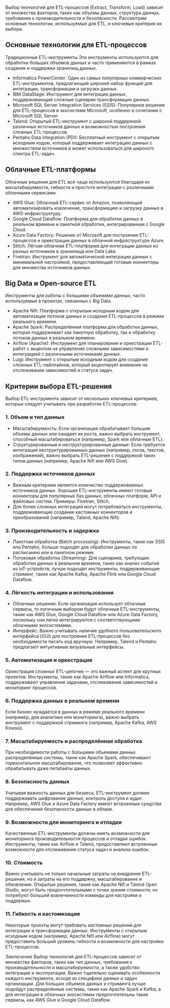 Выбор технологий для ETL-процессов (Extract, Transform, Load) зависит от множества факторов, таких как объемы данных, структура данных, требования к производительности и безопасности. Рассмотрим основные технологии, используемые для ETL, и ключевые критерии их выбора.

## Основные технологии для ETL-процессов
Традиционные ETL-инструменты Эти инструменты используются для обработки больших объемов данных и часто применяются в рамках создания и поддержки хранилищ данных.

- Informatica PowerCenter: Один из самых популярных коммерческих ETL-инструментов, предлагающий широкий набор функций для интеграции, трансформации и загрузки данных.
- IBM DataStage: Инструмент для интеграции данных, поддерживающий сложные сценарии трансформации данных.
- Microsoft SQL Server Integration Services (SSIS): Популярное решение для ETL-процессов в экосистеме Microsoft, особенно в сочетании с Microsoft SQL Server.
- Talend: Открытый ETL-инструмент с широкой поддержкой различных источников данных и возможностью построения сложных ETL-процессов.
- Pentaho Data Integration (PDI): Бесплатный инструмент с открытым исходным кодом, который поддерживает интеграцию данных с множеством источников и может использоваться для широкого спектра ETL-задач.
## Облачные ETL-платформы 

Облачные решения для ETL всё чаще используются благодаря их масштабируемости, гибкости и простоте интеграции с различными облачными сервисами.

- AWS Glue: Облачный ETL-сервис от Amazon, позволяющий автоматизировать извлечение, трансформацию и загрузку данных в AWS-инфраструктуру.
- Google Cloud Dataflow: Платформа для обработки данных в реальном времени и пакетной обработки, интегрированная с Google Cloud.
- Azure Data Factory: Решение от Microsoft для построения ETL-процессов и оркестрации данных в облачной инфраструктуре Azure.
- Stitch: Лёгкая облачная ETL-платформа для интеграции данных из разных источников в хранилища или Data Lake.
- Fivetran: Инструмент для автоматической интеграции данных с минимальной настройкой, предоставляющий готовые коннекторы для множества источников данных.

## Big Data и Open-source ETL 

Инструменты для работы с большими объемами данных, часто используемые в проектах, связанных с Big Data.

- Apache Nifi: Платформа с открытым исходным кодом для автоматизации потоков данных и создания ETL-процессов в режиме реального времени.
- Apache Spark: Распределённая платформа для обработки данных, которая поддерживает как пакетную обработку, так и обработку потоков данных в реальном времени.
- Airflow (Apache): Инструмент для планирования и оркестрации ETL-работ с акцентом на управление сложными зависимостями и интеграцией с различными источниками данных.
- Luigi: Инструмент с открытым исходным кодом для создания сложных ETL-пайплайнов, который акцентирует внимание на отслеживании зависимостей и статусе задач.

## Критерии выбора ETL-решения
Выбор ETL-инструмента зависит от нескольких ключевых критериев, которые следует учитывать при разработке ETL-процессов:

### 1. Объем и тип данных
- Масштабируемость: Если организация обрабатывает большие объемы данных или ожидает их роста, важно выбрать инструмент, способный масштабироваться (например, Spark или облачные ETL).
- Структурированные и неструктурированные данные: Если требуется интеграция неструктурированных данных (например, логов, текстов, изображений), важно выбрать ETL-решение с поддержкой таких типов данных (например, Apache Nifi или AWS Glue).
### 2. Поддержка источников данных
- Важным критерием является количество поддерживаемых источников данных. Хорошие ETL-инструменты имеют готовые коннекторы для популярных баз данных, облачных платформ, API и файловых систем. Примеры: Fivetran, Stitch.
- Для более сложных интеграций могут потребоваться инструменты, поддерживающие создание кастомных коннекторов и преобразований (например, Talend, Apache Nifi).
### 3. Производительность и задержка
- Пакетная обработка (Batch processing): Инструменты, такие как SSIS или Pentaho, больше подходят для обработки данных по расписанию или в пакетном режиме.
- Потоковая обработка (Streaming): Для сценариев, требующих обработки данных в реальном времени, таких как анализ событий из IoT-устройств, лучше подходят инструменты, поддерживающие стриминг, такие как Apache Kafka, Apache Flink или Google Cloud Dataflow.
### 4. Лёгкость интеграции и использования
- Облачные решения: Если организация использует облачные сервисы, то логичным выбором будут облачные ETL-инструменты, такие как AWS Glue, Google Cloud Dataflow или Azure Data Factory, поскольку они легко интегрируются с соответствующими облачными экосистемами.
- Интерфейс: Важно учитывать наличие удобного пользовательского интерфейса (GUI) для построения ETL-процессов без необходимости писать код вручную. Например, Talend и Pentaho предлагают интуитивные визуальные интерфейсы.
### 5. Автоматизация и оркестрация
Оркестрация сложных ETL-цепочек — это важный аспект для крупных проектов. Инструменты, такие как Apache Airflow или Informatica, поддерживают управление задачами, отслеживание зависимостей и мониторинг процессов.
### 6. Поддержка данных в реальном времени
Если бизнес нуждается в данных в режиме реального времени (например, для аналитики или мониторинга), важно выбрать инструмент с поддержкой стриминга (например, Apache Kafka, AWS Kinesis).
### 7. Масштабируемость и распределённая обработка
При необходимости работы с большими объемами данных распределённые системы, такие как Apache Spark, обеспечивают горизонтальное масштабирование, что позволяет эффективно обрабатывать даже петабайты данных.
### 8. Безопасность данных
Учитывая важность данных для бизнеса, ETL-инструмент должен поддерживать шифрование данных, контроль доступа и аудит. Например, AWS Glue и Azure Data Factory имеют встроенные средства для обеспечения безопасности данных в облаке.
### 9. Возможности для мониторинга и отладки
Качественные ETL-инструменты должны иметь возможности для мониторинга производительности процессов и отладки ошибок. Инструменты, такие как Airflow и Talend, предоставляют встроенные возможности для отслеживания статуса задач и анализа ошибок.
### 10. Стоимость
Важно учитывать не только начальные затраты на внедрение ETL-решения, но и затраты на его поддержку, масштабирование и обновления.
Открытые решения, такие как Apache Nifi и Talend Open Studio, могут быть предпочтительными с точки зрения стоимости, но потребуют большей вовлеченности команды для настройки и поддержки.
### 11. Гибкость и кастомизация
Некоторые проекты могут требовать кастомных решений для интеграции и трансформации данных. Инструменты с открытым исходным кодом (например, Apache Nifi или Airflow) могут предоставить больший уровень гибкости и возможности для настройки ETL-процессов.

*Заключение*
Выбор технологий для ETL-процессов зависит от множества факторов, таких как тип данных, требования к производительности и масштабируемости, а также удобство интеграции и эксплуатации. Важно тщательно оценивать особенности каждого инструмента, исходя из специфики данных и задач организации. Для больших объемов данных и стриминга лучше подойдут распределённые системы, такие как Apache Spark и Kafka, а для интеграции в облачных экосистемах предпочтительны такие сервисы, как AWS Glue и Google Cloud Dataflow.